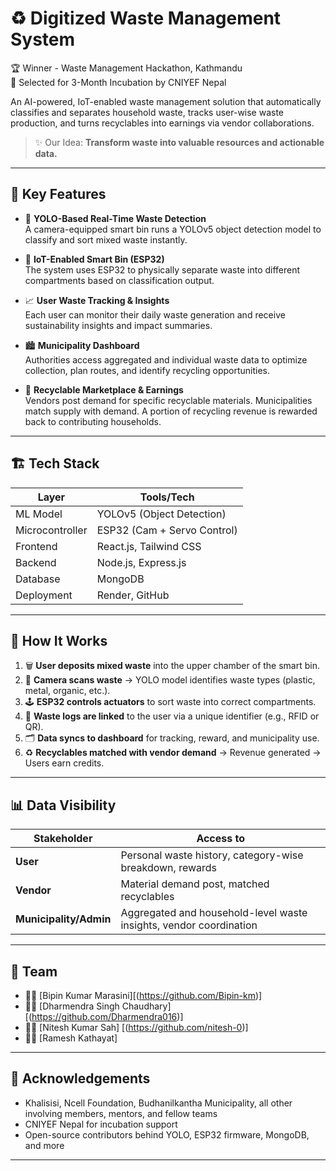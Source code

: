 # ♻️ Digitized Waste Management System

🏆 Winner - Waste Management Hackathon, Kathmandu  
🚀 Selected for 3-Month Incubation by CNIYEF Nepal  

An AI-powered, IoT-enabled waste management solution that automatically classifies and separates household waste, tracks user-wise waste production, and turns recyclables into earnings via vendor collaborations.

> ✨ Our Idea: **Transform waste into valuable resources and actionable data.**

---

## 🌟 Key Features

- 🧠 **YOLO-Based Real-Time Waste Detection**  
  A camera-equipped smart bin runs a YOLOv5 object detection model to classify and sort mixed waste instantly.

- 🤖 **IoT-Enabled Smart Bin (ESP32)**  
  The system uses ESP32 to physically separate waste into different compartments based on classification output.

- 📈 **User Waste Tracking & Insights**  
  Each user can monitor their daily waste generation and receive sustainability insights and impact summaries.

- 🏙️ **Municipality Dashboard**  
  Authorities access aggregated and individual waste data to optimize collection, plan routes, and identify recycling opportunities.

- 🔄 **Recyclable Marketplace & Earnings**  
  Vendors post demand for specific recyclable materials. Municipalities match supply with demand. A portion of recycling revenue is rewarded back to contributing households.


---

## 🏗️ Tech Stack

| Layer        | Tools/Tech |
|--------------|------------|
| ML Model     | YOLOv5 (Object Detection) |
| Microcontroller | ESP32 (Cam + Servo Control) |
| Frontend     | React.js, Tailwind CSS |
| Backend      | Node.js, Express.js |
| Database     | MongoDB |
| Deployment   | Render, GitHub |

---

## 🚀 How It Works

1. 🗑️ **User deposits mixed waste** into the upper chamber of the smart bin.
2. 🎥 **Camera scans waste** → YOLO model identifies waste types (plastic, metal, organic, etc.).
3. 🕹️ **ESP32 controls actuators** to sort waste into correct compartments.
4. 🧾 **Waste logs are linked** to the user via a unique identifier (e.g., RFID or QR).
5. 🗂️ **Data syncs to dashboard** for tracking, reward, and municipality use.
6. ♻️ **Recyclables matched with vendor demand** → Revenue generated → Users earn credits.

---

## 📊 Data Visibility

| Stakeholder   | Access to |
|---------------|-----------|
| **User**      | Personal waste history, category-wise breakdown, rewards |
| **Vendor**    | Material demand post, matched recyclables |
| **Municipality/Admin** | Aggregated and household-level waste insights, vendor coordination |

---

## 🤝 Team

- 👨‍💻 [Bipin Kumar Marasini][(https://github.com/Bipin-km)]
- 👩‍💻 [Dharmendra Singh Chaudhary] [(https://github.com/Dharmendra016)]
- 👨‍🔧 [Nitesh Kumar Sah] [(https://github.com/nitesh-0)]
- 🧑‍💼 [Ramesh Kathayat] 

---

## 🙏 Acknowledgements

- Khalisisi, Ncell Foundation, Budhanilkantha Municipality, all other involving members, mentors, and fellow teams 
- CNIYEF Nepal for incubation support  
- Open-source contributors behind YOLO, ESP32 firmware, MongoDB, and more

---
